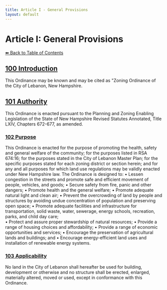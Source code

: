 ```yaml
---
title: Article I - General Provisions
layout: default
---
```


# Article I: General Provisions

[⬅ Back to Table of Contents](index.md)

## [100 Introduction](#introduction)
This Ordinance may be known and may be cited as "Zoning Ordinance of the City of Lebanon, New Hampshire.

## [101 Authority](#authority)
This Ordinance is enacted pursuant to the Planning and Zoning Enabling Legislation of the State of New Hampshire Revised Statutes Annotated, Title LXIV, Chapters 672-677, as amended.

### [102 Purpose](#purpose)
This Ordinance is enacted for the purpose of promoting the health, safety and general welfare of 
the community; for the purposes listed in RSA 674:16; for the purposes stated in the City of 
Lebanon Master Plan; for the specific purposes stated for each zoning district or section herein; 
and for any and all purposes for which land use regulations may be validly enacted under New 
Hampshire law.  The Ordinance is designed to: 
• Lessen congestion in the streets and promote safe and efficient movement of 
people, vehicles, and goods; 
• Secure safety from fire, panic and other dangers; 
• Promote health and the general welfare; 
• Promote adequate natural light and clean air; 
• Prevent the overcrowding of land by people and structures by avoiding undue 
concentration of population and preserving open space; 
• Promote adequate facilities and infrastructure for transportation, solid waste, 
water, sewerage, energy schools, recreation, parks, and child day care;  
• Protect and assure proper stewardship of natural resources; 
• Provide a range of housing choices and affordability; 
• Provide a range of economic opportunities and services; 
• Encourage the preservation of agricultural lands and buildings; and 
• Encourage energy-efficient land uses and installation of renewable energy 
systems. 
### [103 Applicability](#applicability)
No land in the City of Lebanon shall hereafter be used for building, development or otherwise and 
no structure shall be erected, enlarged, materially altered, moved or used, except in 
conformance with this Ordinance. 
